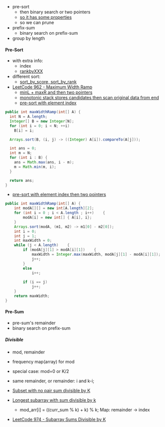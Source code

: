 - pre-sort
  - then binary search or two pointers
  - [so it has some properties](https://leetcode.com/problems/largest-divisible-subset/discuss/84006/classic-dp-solution-similar-to-lis-on2)
  - so we can prune
- prefix-sum
  - binary search on prefix-sum
- group by length

#### Pre-Sort
- with extra info:
  - index
  - [rankbyXXX](http://www.hankcs.com/program/cpp/poj-2010-moo-university-financial-aid-binary-search.html)
- different sort:
  - [sort_by_score, sort_by_rank](http://www.hankcs.com/program/cpp/poj-2010-moo-university-financial-aid-binary-search.html)
- [LeetCode 962 - Maximum Width Ramp](https://www.acwing.com/solution/LeetCode/content/672/)
  - [minL + maxR and then two pointers](https://www.acwing.com/solution/LeetCode/content/672/)
  - [monotonic stack stores candidates then scan original data from end](https://www.acwing.com/solution/LeetCode/content/672/)
  - [pre-sort with element index](https://leetcode.com/articles/maximum-width-ramp/)
```Java
public int maxWidthRamp(int[] A) {
  int N = A.length;
  Integer[] B = new Integer[N];
  for (int i = 0; i < N; ++i)
    B[i] = i;

  Arrays.sort(B, (i, j) -> ((Integer) A[i]).compareTo(A[j]));

  int ans = 0;
  int m = N;
  for (int i : B) {
    ans = Math.max(ans, i - m);
    m = Math.min(m, i);
  }

  return ans;
}
```
  - [pre-sort with element index then two pointers](https://leetcode.com/problems/maximum-width-ramp/discuss/208328/Two-pointer-O(nlogn)-C%2B%2B-O(n)-space)
```java
public int maxWidthRamp(int[] A) {
    int modA[][] = new int[A.length][2];
    for (int i = 0 ; i < A.length ; i++)    {
        modA[i] = new int[] { A[i], i};
    }    
    Arrays.sort(modA, (m1, m2) -> m1[0] - m2[0]);    
    int i = 0;
    int j = 1;
    int maxWidth = 0;
    while (j < A.length)    {
        if (modA[j][1] > modA[i][1])    {
            maxWidth = Integer.max(maxWidth, modA[j][1] - modA[i][1]);
            j++;
        }
        else
            i++;
        
        if (i == j)
            j++;
    }    
    return maxWidth;
}
```

#### Pre-Sum
- pre-sum's remainder
- binary search on prefix-sum

##### Divisible
- mod, remainder
- frequency map(array) for mod
- special case: mod=0 or K/2
- same remainder, or remainder: i and k-i;

- [Subset with no pair sum divisible by K](https://www.geeksforgeeks.org/subset-no-pair-sum-divisible-k/)
- [Longest subarray with sum divisible by k](https://www.geeksforgeeks.org/longest-subarray-sum-divisible-k/)
  - mod_arr[i] = ((curr_sum % k) + k) % k; Map: remainder -> index

- [LeetCode 974 - Subarray Sums Divisible by K](https://leetcode.com/problems/subarray-sums-divisible-by-k/discuss/217985/JavaC%2B%2B-Count-the-Remainder)